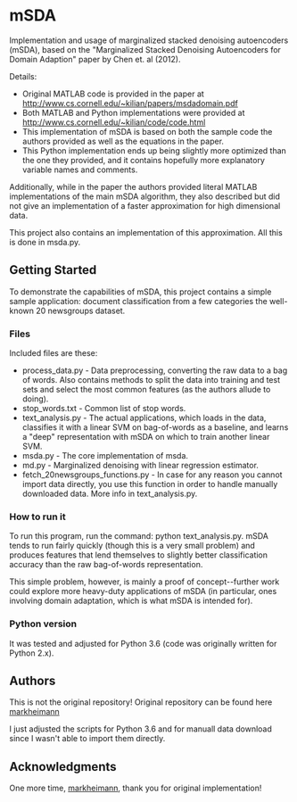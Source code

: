 # mSDA
Implementation and usage of marginalized stacked denoising autoencoders (mSDA), based on the "Marginalized Stacked Denoising Autoencoders for Domain Adaption" paper by Chen et. al (2012).

Details:

* Original MATLAB code is provided in the paper at http://www.cs.cornell.edu/~kilian/papers/msdadomain.pdf
* Both MATLAB and Python implementations were provided at http://www.cs.cornell.edu/~kilian/code/code.html
* This implementation of mSDA is based on both the sample code the authors provided as well as the equations in the paper.
* This Python implementation ends up being slightly more optimized than the one they provided, and it contains hopefully more explanatory variable names and comments.  

Additionally, while in the paper the authors provided literal MATLAB implementations of the main mSDA algorithm, they also described but did not give an implementation of a faster approximation for high dimensional data.
  
This project also contains an implementation of this approximation.  All this is done in msda.py.  

## Getting Started
To demonstrate the capabilities of mSDA, this project contains a simple sample application: document classification from a few categories the well-known 20 newsgroups dataset.

### Files
Included files are these:

* process_data.py - Data preprocessing, converting the raw data to a bag of words. Also contains methods to split the data into training and test sets and select the most common features (as the authors allude to doing).
* stop_words.txt - Common list of stop words.
* text_analysis.py - The actual applications, which loads in the data, classifies it with a linear SVM on bag-of-words as a baseline, and learns a "deep" representation with mSDA on which to train another linear SVM.
* msda.py - The core implementation of msda.
* md.py - Marginalized denoising with linear regression estimator.
* fetch_20newsgroups_functions.py - In case for any reason you cannot import data directly, you use this function in order to handle manually downloaded data. More info in text_analysis.py.

### How to run it
To run this program, run the command: python text_analysis.py. mSDA tends to run fairly quickly (though this is a very small problem) and produces features that lend themselves to slightly better classification accuracy than the raw bag-of-words representation.
  
This simple problem, however, is mainly a proof of concept--further work could explore more heavy-duty applications of mSDA (in particular, ones involving domain adaptation, which is what mSDA is intended for).  

### Python version
It was tested and adjusted for Python 3.6 (code was originally written for Python 2.x).

## Authors
This is not the original repository! Original repository can be found here [markheimann](https://github.com/markheimann/mSDA)

I just adjusted the scripts for Python 3.6 and for manuall data download since I wasn't able to import them directly.

## Acknowledgments
One more time, [markheimann](https://github.com/markheimann/mSDA), thank you for original implementation!

